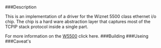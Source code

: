 ###Description

This is an implementation of a driver for the Wiznet 5500 class ethernet
i/o chip.  The chip is a hard ware abstraction layer that captures most 
of the TCPIP stack protocol inside a single part.  

For more information on the [W5500](https://www.wiznet.io/product-item/w5500/) click here.
###Building
###Useing
###Caveat's

